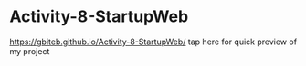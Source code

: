 # Activity-8-StartupWeb

https://gbiteb.github.io/Activity-8-StartupWeb/ tap here for quick preview of my project
